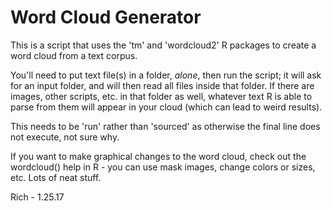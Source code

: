 
# Word Cloud Generator

This is a script that uses the 'tm' and 'wordcloud2' R packages to create a word cloud from a text corpus.

You'll need to put text file(s) in a folder, *alone*, then run the script; it will ask for an input folder, and will then read all files inside that folder. If there are images, other scripts, etc. in that folder as well, whatever text R is able to parse from them will appear in your cloud (which can lead to weird results).

This needs to be 'run' rather than 'sourced' as otherwise the final line does not execute, not sure why.

If you want to make graphical changes to the word cloud, check out the wordcloud() help in R - you can use mask images, change colors or sizes, etc. Lots of neat stuff.

Rich - 1.25.17
